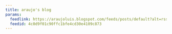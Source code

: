 ```yaml
---
title: araujo's blog
params:
  feedlink: https://araujoluis.blogspot.com/feeds/posts/default?alt=rss
  feedid: 4c0d9f01c90ffc1bfe4cd30e4109c873
---
```

